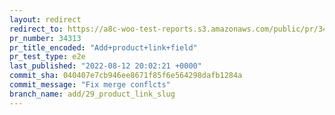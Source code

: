 ```yaml
---
layout: redirect
redirect_to: https://a8c-woo-test-reports.s3.amazonaws.com/public/pr/34313/e2e/index.html
pr_number: 34313
pr_title_encoded: "Add+product+link+field"
pr_test_type: e2e
last_published: "2022-08-12 20:02:21 +0000"
commit_sha: 040407e7cb946ee8671f85f6e564298dafb1284a
commit_message: "Fix merge conflcts"
branch_name: add/29_product_link_slug
---
```

